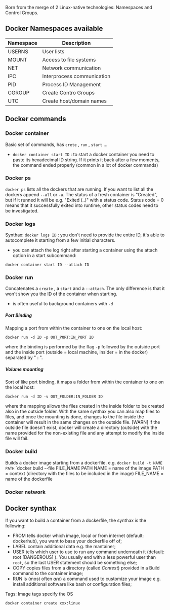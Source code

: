 Born from the merge of 2 Linux-native technologies: Namespaces and Control Groups.

## Docker Namespaces available

| Namespace | Description                |
| --------- | -------------------------- |
| USERNS    | User lists                 |
| MOUNT     | Access to file systems     |
| NET       | Network communication      |
| IPC       | Interprocess communication |
| PID       | Process ID Management      |
| CGROUP    | Create Contro Groups       |
| UTC       | Create host/domain names   |
## Docker commands

### Docker container
Basic set of commands, has `crete` , `run` , `start` ...

- `docker container start ID` : to start a docker container you need to paste its hexadecimal ID string. If it prints it back after a few moments, the command ended properly (common in a lot of docker commands)

### Docker ps
`docker ps` lists all the dockers that are running. If you want to list all the dockers append `--all` or `-a`.
The status of a fresh container is "Created", but if it runned it will be e.g. "Exited (..)" with a status code. Status code = 0 means that it successfully exited into runtime, other status codes need to be investigated.

### Docker logs
Synthax: `docker logs ID` : you don't need to provide the entire ID, it's able to autocomplete it starting from a few initial characters.
- you can attach the log right after starting a container using the attach option in a start subcommand:
```Docker
docker container start ID --attach ID
```
### Docker run
Concatenates a `create` , a `start` and a `--attach`. The only difference is that it won't show you the ID of the container when starting.
- is often useful to background containers with `-d`
##### Port Binding
Mapping a port from within the container to one on the local host:
```Docker
docker run -d ID -p OUT_PORT:IN_PORT ID
```
where the binding is performed by the flag `-p` followed by the outside port and the inside port (outside = local machine, insider = in the docker) separated by " : ".
##### Volume mounting
Sort of like port binding, it maps a folder from within the container to one on the local host:
```Docker
docker run -d ID -v OUT_FOLDER:IN_FOLDER ID
```
where the mapping allows the files created in the inside folder to be created also in the outside folder.
With the same synthax you can also map files to files, and once the mounting is done, changes to the file inside the container will result in the same changes on the outside file.
\[WARN] if the outside file doesn't exist, docker will create a directory (outside) with the name provided for the non-existing file and any attempt to modify the inside file will fail.
### Docker build
Builds a docker image starting from a dockerfile.
e.g. 
	`docker build -t NAME PATH`
	`docker build --file FILE_NAME PATH
NAME = name of the image
PATH = context (directory with the files to be included in the image)
FILE_NAME = name of the dockerfile
### Docker network


## Docker synthax

If you want to build a container from a dockerfile, the synthax is the following:
- FROM tells docker which image, local or from internet (default: dockerhub), you want to base your dockerfile off of;
- LABEL contain additional data e.g. the mantainer;
- USER tells which user to use to run any command underneath it (default: root \[DANGEROUS] ). You usually end with a less powerful user than `root`, so the last USER statement should be something else;
- COPY copies files from a directory (called _Context_) provided in a Build command to the container image;
- RUN is (most often _are_) a command used to customize your image e.g. install additional software like bash or configuration files;




Tags: Image tags specify the OS
``` Docker 
docker container create xxx:linux
```

